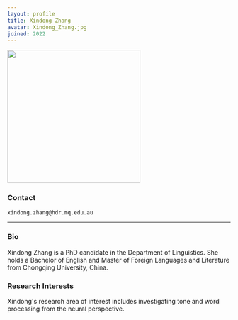 ```yaml
---
layout: profile
title: Xindong Zhang
avatar: Xindong_Zhang.jpg
joined: 2022
---
```


<!-- 这里才是真正的内容区，Liquid 会在渲染时处理 -->
<img
  width="300"
  src="{{ '/images/people/' | append: page.avatar | relative_url }}"
  data-action="zoom"
/>

### Contact
<i class="fa fa-envelope-o"></i>  `xindong.zhang@hdr.mq.edu.au`

<hr>

### Bio

Xindong Zhang is a PhD candidate in the Department of Linguistics. She holds a Bachelor of English and Master of Foreign Languages and Literature from Chongqing University, China. 

### Research Interests

Xindong's research area of interest includes investigating tone and word processing from the neural perspective.

